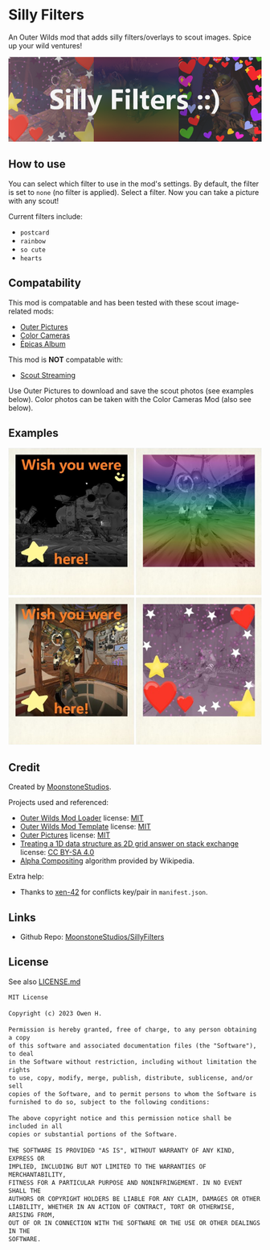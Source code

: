 # Silly Filters
An Outer Wilds mod that adds silly filters/overlays to scout images.
Spice up your wild ventures!

![Thumbnail for the mod.](https://github.com/MoonstoneStudios/SillyFilters/blob/main/Images/thumbnail.png)

## How to use
You can select which filter to use in the mod's settings. By default, the filter is set to `none` (no filter is applied).
Select a filter. Now you can take a picture with any scout!

Current filters include:
- `postcard`
- `rainbow`
- `so cute`
- `hearts`

## Compatability
This mod is compatable and has been tested with these scout image-related mods:
- [Outer Pictures](https://outerwildsmods.com/mods/outerpictures/)
- [Color Cameras](https://outerwildsmods.com/mods/colorcameras/)
- [Épicas Album](https://outerwildsmods.com/mods/picasalbum/)


This mod is **NOT** compatable with:
- [Scout Streaming](https://outerwildsmods.com/mods/scoutstreaming/)

Use Outer Pictures to download and save the scout photos (see examples below). Color photos can be taken with the Color Cameras Mod (also see below).

## Examples
![A collection of examples images.](https://github.com/MoonstoneStudios/SillyFilters/blob/main/Images/example%20images.png)

## Credit
Created by [MoonstoneStudios](https://github.com/MoonstoneStudios). 

Projects used and referenced:
- [Outer Wilds Mod Loader](https://github.com/ow-mods/owml) license: [MIT](https://github.com/ow-mods/owml/blob/e308381541bfe799fb4c8a401fee54bc5e2f9153/LICENSE)
- [Outer Wilds Mod Template](https://github.com/ow-mods/ow-mod-template) license: [MIT](https://github.com/ow-mods/ow-mod-template/blob/c1d95b11a3415b7f141482c9199890745cd63e77/LICENSE)
- [Outer Pictures](https://github.com/Pau318/OuterPictures) license: [MIT](https://github.com/Pau318/OuterPictures/blob/d45bb855cdb11c8f6a9ab834b16c89e634021f52/LICENSE)
- [Treating a 1D data structure as 2D grid answer on stack exchange](https://softwareengineering.stackexchange.com/a/212813) license: [CC BY-SA 4.0](https://creativecommons.org/licenses/by-sa/4.0/)
- [Alpha Compositing](https://en.wikipedia.org/wiki/Alpha_compositing) algorithm provided by Wikipedia.


Extra help:
- Thanks to [xen-42](https://github.com/xen-42) for conflicts key/pair in `manifest.json`.

## Links
- Github Repo: [MoonstoneStudios/SillyFilters](https://github.com/MoonstoneStudios/SillyFilters)

## License
See also [LICENSE.md](https://github.com/MoonstoneStudios/SillyFilters/blob/a5a23ddc7d0d9852c348045edbbc974e66b9f5e0/LICENSE.md)

```
MIT License

Copyright (c) 2023 Owen H.

Permission is hereby granted, free of charge, to any person obtaining a copy
of this software and associated documentation files (the "Software"), to deal
in the Software without restriction, including without limitation the rights
to use, copy, modify, merge, publish, distribute, sublicense, and/or sell
copies of the Software, and to permit persons to whom the Software is
furnished to do so, subject to the following conditions:

The above copyright notice and this permission notice shall be included in all
copies or substantial portions of the Software.

THE SOFTWARE IS PROVIDED "AS IS", WITHOUT WARRANTY OF ANY KIND, EXPRESS OR
IMPLIED, INCLUDING BUT NOT LIMITED TO THE WARRANTIES OF MERCHANTABILITY,
FITNESS FOR A PARTICULAR PURPOSE AND NONINFRINGEMENT. IN NO EVENT SHALL THE
AUTHORS OR COPYRIGHT HOLDERS BE LIABLE FOR ANY CLAIM, DAMAGES OR OTHER
LIABILITY, WHETHER IN AN ACTION OF CONTRACT, TORT OR OTHERWISE, ARISING FROM,
OUT OF OR IN CONNECTION WITH THE SOFTWARE OR THE USE OR OTHER DEALINGS IN THE
SOFTWARE.
```